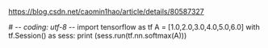 https://blog.csdn.net/caomin1hao/article/details/80587327

# -*- coding: utf-8 -*-
import tensorflow as tf
A = [1.0,2.0,3.0,4.0,5.0,6.0]
with tf.Session() as sess:
    print (sess.run(tf.nn.softmax(A)))